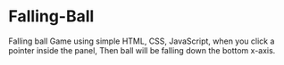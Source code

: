 # Falling-Ball
Falling ball Game using simple HTML, CSS, JavaScript, when you click a pointer inside the panel, 
Then ball will be falling down the bottom x-axis.
